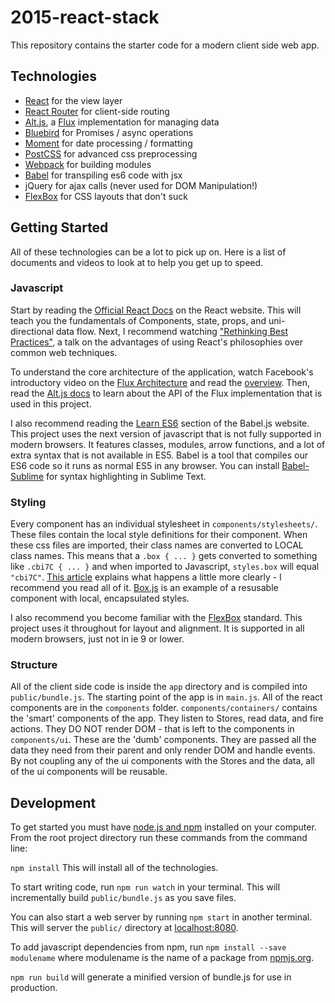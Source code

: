 # 2015-react-stack

This repository contains the starter code for a modern client side web app. 

## Technologies
- [React](http://facebook.github.io/react/) for the view layer
- [React Router](https://github.com/rackt/react-router) for client-side routing
- [Alt.js](https://github.com/goatslacker/alt), a [Flux](http://facebook.github.io/flux/) implementation for managing data 
- [Bluebird](https://github.com/petkaantonov/bluebird) for Promises / async operations
- [Moment](http://momentjs.com/) for date processing / formatting
- [PostCSS](https://github.com/postcss/postcss) for advanced css preprocessing
- [Webpack](http://webpack.github.io/) for building modules
- [Babel](http://babeljs.io/) for transpiling es6 code with jsx
- jQuery for ajax calls (never used for DOM Manipulation!)
- [FlexBox](https://developer.mozilla.org/en-US/docs/Web/Guide/CSS/Flexible_boxes) for CSS layouts that don't suck

## Getting Started

All of these technologies can be a lot to pick up on. Here is a list of documents and videos to look at to help you get up to speed.

### Javascript
  
Start by reading the [Official React Docs](http://facebook.github.io/react/docs/getting-started.html) on the React website. This will teach you the fundamentals of Components, state, props, and uni-directional data flow. Next, I recommend watching ["Rethinking Best Practices"](https://www.youtube.com/watch?v=x7cQ3mrcKaY), a talk on the advantages of using React's philosophies over common web techniques.
  
To understand the core architecture of the application, watch Facebook's introductory video on the [Flux Architecture](http://facebook.github.io/flux/) and read the [overview](http://facebook.github.io/flux/docs/overview.html#content). Then, read the [Alt.js docs](http://alt.js.org/guide/) to learn about the API of the Flux implementation that is used in this project. 

I also recommend reading the [Learn ES6](http://babeljs.io/docs/learn-es2015/) section of the Babel.js website. This project uses the next version of javascript that is not fully supported in modern browsers. It features classes, modules, arrow functions, and a lot of extra syntax that is not available in ES5. Babel is a tool that compiles our ES6 code so it runs as normal ES5 in any browser. You can install [Babel-Sublime](https://github.com/babel/babel-sublime) for syntax highlighting in Sublime Text.

### Styling

Every component has an individual stylesheet in `components/stylesheets/`. These files contain the local style definitions for their component. When these css files are imported, their class names are converted to LOCAL class names. This means that a `.box { ... }` gets converted to something like `.cbi7C { ... }` and when imported to Javascript, `styles.box` will equal `"cbi7C"`. [This article](https://medium.com/seek-ui-engineering/the-end-of-global-css-90d2a4a06284) explains what happens a little more clearly - I recommend you read all of it. [Box.js](app/components/ui/Box.js) is an example of a resusable component with local, encapsulated styles.

I also recommend you become familiar with the [FlexBox](https://developer.mozilla.org/en-US/docs/Web/Guide/CSS/Flexible_boxes) standard. This project uses it throughout for layout and alignment. It is supported in all modern browsers, just not in ie 9 or lower. 

### Structure

All of the client side code is inside the `app` directory and is compiled into `public/bundle.js`. The starting point of the app is in `main.js`. All of the react components are in the `components` folder. `components/containers/` contains the 'smart' components of the app. They listen to Stores, read data, and fire actions. They DO NOT render DOM - that is left to the components in `components/ui`. These are the 'dumb' components. They are passed all the data they need from their parent and only render DOM and handle events. By not coupling any of the ui components with the Stores and the data, all of the ui components will be reusable.

## Development

To get started you must have [node.js and npm](http://nodejs.org/) installed on
your computer. From the root project directory run these commands from the
command line:

`npm install`
This will install all of the technologies.

To start writing code, run `npm run watch` in your terminal. This will incrementally build `public/bundle.js` as you save files.

You can also start a web server by running `npm start` in another terminal. This will server the `public/` directory at [localhost:8080](http://localhost:8080). 

To add javascript dependencies from npm, run `npm install --save modulename`
where modulename is the name of a package from [npmjs.org](https://www.npmjs.org/).

`npm run build` will generate a minified version of bundle.js for use in production. 

